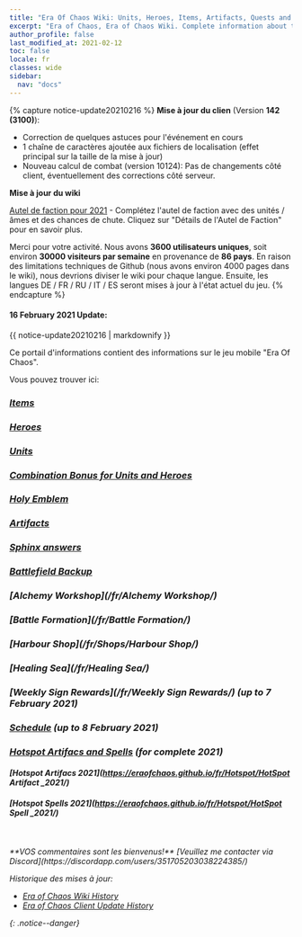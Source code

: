 ```yaml
---
title: "Era Of Chaos Wiki: Units, Heroes, Items, Artifacts, Quests and more"
excerpt: "Era of Chaos, Era of Chaos Wiki. Complete information about the Era Of Chaos: Units, Heroes, Items, Artifacts, Quests and more. Be strongest player with us. Information about future updates and events."
author_profile: false
last_modified_at: 2021-02-12
toc: false
locale: fr
classes: wide
sidebar:
  nav: "docs"
---
```


{% capture notice-update20210216 %}
**Mise à jour du clien** (Version **142 (3100)**):

* Correction de quelques astuces pour l'événement en cours
* 1 chaîne de caractères ajoutée aux fichiers de localisation (effet principal sur la taille de la mise à jour)
* Nouveau calcul de combat (version 10124): Pas de changements côté client, éventuellement des corrections côté serveur.

**Mise à jour du wiki**

[Autel de faction pour 2021](https://eraofchaos.github.io/FactionAltar/) - Complétez l'autel de faction avec des unités / âmes et des chances de chute. Cliquez sur "Détails de l'Autel de Faction" pour en savoir plus.

Merci pour votre activité. Nous avons **3600 utilisateurs uniques**, soit environ **30000 visiteurs par semaine** en provenance de **86 pays**.
En raison des limitations techniques de Github (nous avons environ 4000 pages dans le wiki), nous devrions diviser le wiki pour chaque langue. Ensuite, les langues DE / FR / RU / IT / ES seront mises à jour à l'état actuel du jeu.
{% endcapture %}

<div class="notice--danger">
  <h4 class="no_toc">16 February 2021 Update:</h4>
  {{ notice-update20210216 | markdownify }}
</div>

Ce portail d'informations contient des informations sur le jeu mobile "Era Of Chaos".

Vous pouvez trouver ici:
### <i class="fas fa-gavel"/> [Items](/fr/Items/)
### <i class="fas fa-chess-king"/>  [Heroes](/fr/heroes/) 
### <i class="fab fa-optin-monster"/>  [Units](/fr/units/)
### <i class="fas fa-fist-raised"/> [Combination Bonus for Units and Heroes](https://eraofchaos.github.io/fr/combination/)
### <i class="fas fa-atom"/>  [Holy Emblem](/fr/Emblem/)
### <i class="fas fa-hand-sparkles"/>  [Artifacts](/fr/artifacts/)

### <i class="fas fa-question-circle"/>  [Sphinx answers](/fr/sphinx/)

### <i class="fas fa-hat-cowboy-side"/>  [Battlefield Backup](https://eraofchaos.github.io/fr/Backup/)
### <i class="fas fa-place-of-worship"/>  [Alchemy Workshop](/fr/Alchemy Workshop/)
### <i class="fab fa-battle-net"/> [Battle Formation](/fr/Battle Formation/)
### <i class="fas fa-store-alt"/>  [Harbour Shop](/fr/Shops/Harbour Shop/)
### <i class="fas fa-water"/>  [Healing Sea](/fr/Healing Sea/)

### <i class="fas fa-business-time"/>  [Weekly Sign Rewards](/fr/Weekly Sign Rewards/) (up to 7 February 2021)
### <i class="fas fa-calendar-alt"/>  [Schedule](/fr/Schedule/) (up to 8 February 2021)
### <i class="fas fa-calendar-day"/> [Hotspot Artifacs and Spells](https://eraofchaos.github.io/fr/Hotspot/) (for complete 2021)
#### <i class="fas fa-calendar-day"/> [Hotspot Artifacs 2021](https://eraofchaos.github.io/fr/Hotspot/HotSpot Artifact _2021/)
#### <i class="fas fa-calendar-day"/> [Hotspot Spells 2021](https://eraofchaos.github.io/fr/Hotspot/HotSpot Spell _2021/)

<br/>
<br/>
**VOS commentaires sont les bienvenus!**
[Veuillez me contacter via Discord](https://discordapp.com/users/351705203038224385/)




Historique des mises à jour:

* [Era of Chaos Wiki History](/Era_Of_Chaos_Wiki_History.html)  
* [Era of Chaos Client Update History](/Era_Of_Chaos_Client_Update_History.html)

{: .notice--danger}

